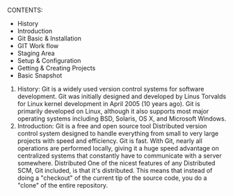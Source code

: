 CONTENTS:
* History
* Introduction
* Git Basic & Installation
* GIT Work flow
* Staging Area
* Setup & Configuration
* Getting & Creating Projects
* Basic Snapshot

1. History:
Git is a widely used version control systems for software development. 
Git was initially designed and developed by Linus Torvalds for Linux kernel development in April 2005 (10 years ago).
Git is primarily developed on Linux, although it also supports most major operating systems including BSD, Solaris, OS X, and Microsoft Windows.
2. Introduction:
	Git is a free and open source tool
		Distributed version control system designed to handle everything from small to 		very large projects with speed and efficiency.
	Git is fast. 
		With Git, nearly all operations are performed locally, giving it a huge speed 		advantage on centralized systems that constantly have to communicate with 		a server somewhere.
	Distributed
		One of the nicest features of any Distributed SCM, Git included, is that it's 			distributed. This means that instead of doing a "checkout" of the current tip of 		the source code, you do a "clone" of the entire 	repository.